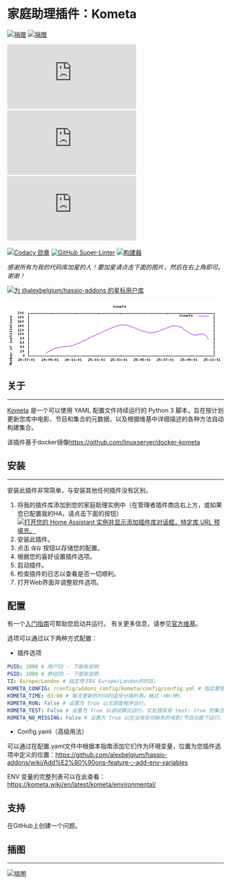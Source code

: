 <!-- markdownlint-disable MD043 -->

# 家庭助理插件：Kometa

[![捐赠][donation-badge]](https://www.buymeacoffee.com/alexbelgium)
[![捐赠][paypal-badge]](https://www.paypal.com/donate/?hosted_button_id=DZFULJZTP3UQA)

![版本](https://img.shields.io/badge/dynamic/json?label=版本&query=%24.version&url=https%3A%2F%2Fraw.githubusercontent.com%2Falexbelgium%2Fhassio-addons%2Fmaster%2Fplex_meta_manager%2Fconfig.json)
![入口](https://img.shields.io/badge/dynamic/json?label=入口&query=%24.ingress&url=https%3A%2F%2Fraw.githubusercontent.com%2Falexbelgium%2Fhassio-addons%2Fmaster%2Fplex_meta_manager%2Fconfig.json)
![架构](https://img.shields.io/badge/dynamic/json?color=success&label=架构&query=%24.arch&url=https%3A%2F%2Fraw.githubusercontent.com%2Falexbelgium%2Fhassio-addons%2Fmaster%2Fplex_meta_manager%2Fconfig.json)

[![Codacy 勋章](https://app.codacy.com/project/badge/Grade/9c6cf10bdbba45ecb202d7f579b5be0e)](https://www.codacy.com/gh/alexbelgium/hassio-addons/dashboard?utm_source=github.com&utm_medium=referral&utm_content=alexbelgium/hassio-addons&utm_campaign=Badge_Grade)
[![GitHub Super-Linter](https://img.shields.io/github/actions/workflow/status/alexbelgium/hassio-addons/weekly-supelinter.yaml?label=代码%20审核)](https://github.com/alexbelgium/hassio-addons/actions/workflows/weekly-supelinter.yaml)
[![构建器](https://img.shields.io/github/actions/workflow/status/alexbelgium/hassio-addons/onpush_builder.yaml?label=构建器)](https://github.com/alexbelgium/hassio-addons/actions/workflows/onpush_builder.yaml)

[donation-badge]: https://img.shields.io/badge/Buy%20me%20a%20coffee%20(no%20paypal)-%23d32f2f?logo=buy-me-a-coffee&style=flat&logoColor=white
[paypal-badge]: https://img.shields.io/badge/Buy%20me%20a%20coffee%20with%20Paypal-0070BA?logo=paypal&style=flat&logoColor=white

_感谢所有为我的代码库加星的人！要加星请点击下面的图片，然后在右上角即可。谢谢！_

[![为 @alexbelgium/hassio-addons 的星标用户库](https://raw.githubusercontent.com/alexbelgium/hassio-addons/master/.github/stars2.svg)](https://github.com/alexbelgium/hassio-addons/stargazers)

![下载演变](https://raw.githubusercontent.com/alexbelgium/hassio-addons/master/kometa/stats.png)

## 关于

---

[Kometa](https://kometa.wiki/en/latest/) 是一个可以使用 YAML 配置文件持续运行的 Python 3 脚本，旨在按计划更新您库中电影、节目和集合的元数据，以及根据维基中详细描述的各种方法自动构建集合。

该插件基于docker镜像<https://github.com/linuxserver/docker-kometa>

## 安装

---

安装此插件非常简单，与安装其他任何插件没有区别。

1. 将我的插件库添加到您的家庭助理实例中（在管理者插件商店右上方，或如果您已配置我的HA，请点击下面的按钮）
   [![打开您的 Home Assistant 实例并显示添加插件库对话框，特定库 URL 预填充。](https://my.home-assistant.io/badges/supervisor_add_addon_repository.svg)](https://my.home-assistant.io/redirect/supervisor_add_addon_repository/?repository_url=https%3A%2F%2Fgithub.com%2Falexbelgium%2Fhassio-addons)
2. 安装此插件。
3. 点击 `保存` 按钮以存储您的配置。
4. 根据您的喜好设置插件选项。
5. 启动插件。
6. 检查插件的日志以查看是否一切顺利。
7. 打开Web界面并调整软件选项。

## 配置

有一个[入门指南](https://github.com/Kometa-Team/Kometa#setting-up-the-initial-config-file)可帮助您启动并运行。
有关更多信息，请参见[官方维基](https://github.com/Kometa-Team/Kometa)。

选项可以通过以下两种方式配置：

- 插件选项

```yaml
PUID: 1000 # 用户ID - 下面有说明
PGID: 1000 # 群组ID - 下面有说明
TZ: Europe/London # 指定用于EG Europe/London的时区。
KOMETA_CONFIG: /config/addons_config/kometa/config/config.yml # 指定要使用的自定义配置文件。
KOMETA_TIME: 03:00 # 每天更新的时间的逗号分隔列表。格式：HH:MM。
KOMETA_RUN: False # 设置为 True 以无调度程序运行。
KOMETA_TEST: False # 设置为 True 以调试模式运行，仅处理具有 test: true 的集合。
KOMETA_NO_MISSING: False # 设置为 True 以在没有任何缺失的电影/节目功能下运行。
```

- Config.yaml（高级用法）

可以通过在配置.yaml文件中根据本指南添加它们作为环境变量，位置为您插件选项中定义的位置：<https://github.com/alexbelgium/hassio-addons/wiki/Add%E2%80%90ons-feature-:-add-env-variables>

ENV 变量的完整列表可以在此查看：<https://kometa.wiki/en/latest/kometa/environmental/>

## 支持

在GitHub上创建一个问题。

## 插图

---

![插图](https://dausruddin.com/wp-content/uploads/2020/05/plex-meta-manager-v3-1024x515.png)